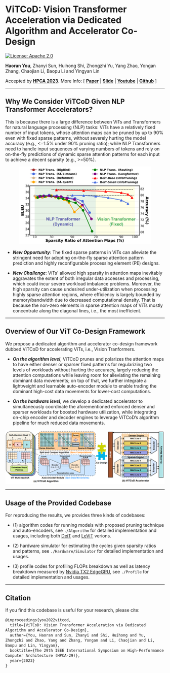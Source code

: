 # ViTCoD: Vision Transformer Acceleration via Dedicated Algorithm and Accelerator Co-Design

[![License: Apache 2.0](https://img.shields.io/badge/License-Apache%202.0-green)](https://opensource.org/licenses/Apache-2.0)

**Haoran You**, Zhanyi Sun, Huihong Shi, Zhongzhi Yu, Yang Zhao, Yongan Zhang, Chaojian Li, Baopu Li and Yingyan Lin

Accepted by [**HPCA 2023**](https://hpca-conf.org/2023/). More Info:
\[ [**Paper**](https://arxiv.org/abs/2210.09573) | [**Slide**]() | [**Youtube**]() | [**Github**](https://github.com/GATECH-EIC/ViTCoD/) \]

---

## Why We Consider ViTCoD Given NLP Transformer Accelerators?

This is because there is a large difference between ViTs and Transformers for natural language processing (NLP)
tasks: ViTs have a relatively fixed number of input tokens, whose attention maps can be pruned by up to 90% even with fixed sparse patterns, without severely hurting the model accuracy (e.g., <=1.5% under 90% pruning ratio); while NLP Transformers need to handle input sequences of varying numbers of tokens and rely on on-the-fly predictions of dynamic sparse attention patterns for each input to achieve a decent sparsity (e.g., >=50%).

<p align="center">
    <img src="./Figures/Vision_vs_NLP.png" width="420">
</p>

* ***New Opportunity***: The fixed sparse patterns in ViTs can alleviate the stringent need for adopting on-the-fly sparse attention pattern prediction and highly reconfigurable processing element (PE) designs.

* ***New Challenge***: ViTs' allowed high sparsity in attention maps inevitably aggravates the extent of both irregular data accesses and processing, which could incur severe workload imbalance problems. Moreover, the high sparsity can cause undesired under-utilization when processing highly sparse attention regions, where efficiency is largely bounded by memory/bandwidth due to decreased computational density. That is because the non-zero elements in sparse attention maps of ViTs mostly concentrate along the diagonal lines, i.e., the most inefficient.

---

## Overview of Our ViT Co-Design Framework

We propose a dedicated algorithm and accelerator co-design framework dubbed ViTCoD for accelerating ViTs, i.e., Vision Tranformers.

* ***On the algorithm level***, ViTCoD prunes and polarizes the attention maps to have either denser or sparser
fixed patterns for regularizing two levels of workloads without hurting the accuracy, largely reducing the attention computations while leaving room for alleviating the remaining dominant data movements; on top of that, we further integrate a lightweight and learnable auto-encoder module to enable trading the dominant high-cost data movements for lower-cost computations.

* ***On the hardware level***, we develop a dedicated accelerator to simultaneously coordinate the aforementioned enforced denser and sparser workloads for boosted hardware utilization, while integrating on-chip encoder and decoder engines to leverage ViTCoD’s algorithm pipeline for much reduced data movements.

<p align="center">
    <img src="./Figures/overview.png" width="800">
</p>

---

## Usage of the Provided Codebase

For reproducing the results, we provides three kinds of codebases:

* (1) algorithm codes for running models with proposed pruning technique and auto-encoders, see `./Algorithm` for detailed implementation and usages, including both [DeiT](https://arxiv.org/abs/2012.12877) and [LeViT](https://arxiv.org/abs/2104.01136) verions.

* (2) hardware simulator for estimating the cycles given sparsity ratios and patterns, see `./Hardware/Simulator` for detailed implementation and usages.

* (3) profile codes for profiling FLOPs breakdown as well as latency breakdown measured by [Nvidia TX2 EdgeGPU](https://www.nvidia.com/en-us/autonomous-machines/embedded-systems/jetson-tx2/), see `./Profile` for detailed implementation and usages.

---

## Citation

If you find this codebase is useful for your research, please cite:

````
@inproceedings{you2022vitcod,
  title={ViTCoD: Vision Transformer Acceleration via Dedicated Algorithm and Accelerator Co-Design},
  author={You, Haoran and Sun, Zhanyi and Shi, Huihong and Yu, Zhongzhi and Zhao, Yang and Zhang, Yongan and Li, Chaojian and Li, Baopu and Lin, Yingyan},
  booktitle={The 29th IEEE International Symposium on High-Performance Computer Architecture (HPCA-29)},
  year={2023}
}
````
